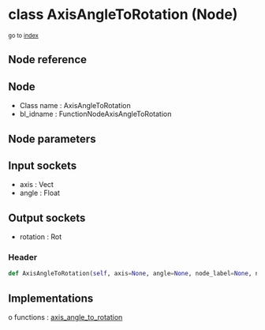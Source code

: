 # class AxisAngleToRotation (Node)

<sub>go to [index](/docs/index.md)</sub>

## Node reference

Node
----
 - Class name : AxisAngleToRotation
 - bl_idname : FunctionNodeAxisAngleToRotation

Node parameters
---------------

Input sockets
-------------
 - axis : Vect
 - angle : Float

Output sockets
--------------
 - rotation : Rot

### Header

``` python
def AxisAngleToRotation(self, axis=None, angle=None, node_label=None, node_color=None):
```

## Implementations

o functions : [axis_angle_to_rotation](#axis_angle_to_rotation)

